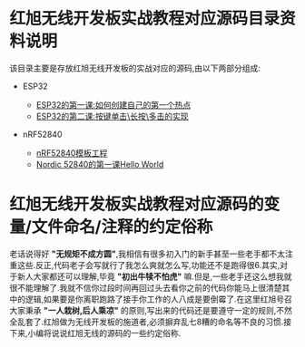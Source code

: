 # 红旭无线开发板实战教程对应源码目录资料说明
该目录主要是存放红旭无线开发板的实战对应的源码,由以下两部分组成:
- ESP32
    
  - [ESP32的第一课:如何创建自己的第一个热点](https://github.com/xiaolongba/wireless-tech/tree/master/%E8%BD%AF%E4%BB%B6/%E7%BA%A2%E6%97%AD%E6%97%A0%E7%BA%BF%E5%BC%80%E5%8F%91%E6%9D%BF%E5%AE%9E%E6%88%98%E6%95%99%E7%A8%8B%E5%AF%B9%E5%BA%94%E6%BA%90%E7%A0%81/ESP32/ESP32%E7%9A%84%E7%AC%AC%E4%B8%80%E8%AF%BE%EF%BC%9A%E5%A6%82%E4%BD%95%E5%88%9B%E5%BB%BA%E8%87%AA%E5%B7%B1%E7%9A%84%E7%AC%AC%E4%B8%80%E4%B8%AA%E7%83%AD%E7%82%B9/app)
  - [ESP32的第二课:按键单击\长按\多击的实现](https://github.com/xiaolongba/wireless-tech/tree/master/%E8%BD%AF%E4%BB%B6/%E7%BA%A2%E6%97%AD%E6%97%A0%E7%BA%BF%E5%BC%80%E5%8F%91%E6%9D%BF%E5%AE%9E%E6%88%98%E6%95%99%E7%A8%8B%E5%AF%B9%E5%BA%94%E6%BA%90%E7%A0%81/ESP32/ESP32%E7%9A%84%E7%AC%AC%E4%BA%8C%E8%AF%BE%EF%BC%9A%E6%8C%89%E9%94%AE%E5%8D%95%E5%87%BB%E4%BB%A5%E5%8F%8A%E5%A4%9A%E5%87%BB%E7%9A%84%E5%AE%9E%E7%8E%B0/app)
- nRF52840
  - [nRF52840模板工程](https://github.com/xiaolongba/wireless-tech/tree/master/%E8%BD%AF%E4%BB%B6/%E7%BA%A2%E6%97%AD%E6%97%A0%E7%BA%BF%E5%BC%80%E5%8F%91%E6%9D%BF%E5%AE%9E%E6%88%98%E6%95%99%E7%A8%8B%E5%AF%B9%E5%BA%94%E6%BA%90%E7%A0%81/nRF52840/%E6%A8%A1%E6%9D%BF%E5%B7%A5%E7%A8%8B)
  - [Nordic 52840的第一课Hello World](https://github.com/xiaolongba/wireless-tech/tree/master/%E8%BD%AF%E4%BB%B6/%E7%BA%A2%E6%97%AD%E6%97%A0%E7%BA%BF%E5%BC%80%E5%8F%91%E6%9D%BF%E5%AE%9E%E6%88%98%E6%95%99%E7%A8%8B%E5%AF%B9%E5%BA%94%E6%BA%90%E7%A0%81/nRF52840/Nordic%2052840%E7%9A%84%E7%AC%AC%E4%B8%80%E8%AF%BEHello%20World)


# 红旭无线开发板实战教程对应源码的变量/文件命名/注释的约定俗称
老话说得好 **"无规矩不成方圆"**,我相信有很多初入门的新手甚至一些老手都不太注重这些.反正,代码老子会写就行了我怎么爽就怎么写,功能还不是跑得很6.其实,对于新人大家都还可以理解,毕竟 **"初出牛犊不怕虎"** 嘛.但是,一些老手还这么想我就很不能理解了.我就不信你过段时间再回过头去看你之前的代码你能马上很清楚其中的逻辑,如果要是你离职跑路了接手你工作的人八成是要倒霉了.在这里红旭号召大家秉承 **"一人栽树,后人乘凉"** 的原则,写出来的代码还是要遵守一定的规则,不然全乱套了.红旭做为无线开发板的施道者,必须摒弃乱七8糟的命名等不良的习惯.接下来,小编将说说红旭无线的源码的一些约定俗称.
